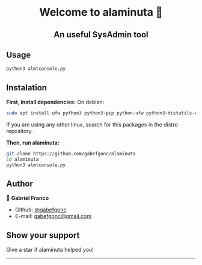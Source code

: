 <h1 align="center">Welcome to alaminuta 👋</h1>
<h2 align="center"> An useful SysAdmin tool</h2>

## Usage

```sh
python3 almtconsole.py
```
## Instalation
**First, install dependencies:**
On debian:
```sh
sudo apt install ufw python3 python3-pip python-ufw python3-distutils-extra python3-distutils git python-apt
```
If you are using any other linux, search for this packages in the distro repository.

**Then, run alaminuta:**
```sh
git clone https://github.com/gabefgonc/alaminuta
cd alaminuta
python3 almtconsole.py
```


## Author

👤 **Gabriel Franco**

* Github: [@gabefgonc](https://github.com/gabefgonc)
* E-mail: gabefgonc@gmail.com

## Show your support

Give a star if alaminuta helped you!

***